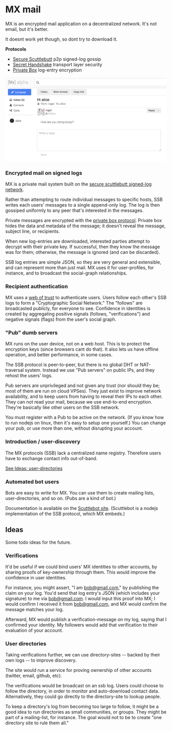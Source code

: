 # MX mail

MX is an encrypted mail application on a decentralized network.
It's not email, but it's better.

It doesnt work yet though, so dont try to download it.

**Protocols**
 - [Secure Scuttlebutt](https://scuttlebot.io/more/protocols/secure-scuttlebutt.html) p2p signed-log gossip
 - [Secret Handshake](https://scuttlebot.io/more/protocols/secret-handshake.html) transport layer security
 - [Private Box](https://scuttlebot.io/more/protocols/private-box.html) log-entry encryption

![screenshot.png](screenshot.png)


### Encrypted mail on signed logs

MX is a private mail system built on the [secure scuttlebutt signed-log network](https://scuttlebot.io/more/protocols/secure-scuttlebutt.html).

Rather than attempting to route individual messages to specific hosts, SSB writes each users' messages to a single append-only log.
The log is then gossiped uniformly to any peer that's interested in the messages.

Private messages are encrypted with the [private box protocol](https://scuttlebot.io/more/protocols/private-box.html).
Private box hides the data and metadata of the message; it doesn't reveal the message, subject line, or recipients.

When new log-entries are downloaded, interested parties attempt to decrypt with their private key.
If successful, then they know the message was for them; otherwise, the message is ignored (and can be discarded).

SSB log entries are simple JSON, so they are very general and extensible, and can represent more than just mail.
MX uses it for user-profiles, for instance, and to broadcast the social-graph relationships.


### Recipient authentication

MX uses a [web of trust](https://en.wikipedia.org/wiki/Web_of_trust) to authenticate users.
Users follow each other's SSB logs to form a "Cryptographic Social Network."
The "follows" are broadcasted publicly, for everyone to see.
Confidence in identities is created by aggregating positive signals (follows, "verifications") and negative signals (flags) from the user's social graph.


### "Pub" dumb servers

MX runs on the user device, not on a web host.
This is to protect the encryption keys (since browsers cant do that).
It also lets us have offline operation, and better performance, in some cases.

The SSB protocol is peer-to-peer, but there is no global DHT or NAT-traversal system.
Instead we use "Pub servers" on public IPs, and they rehost the users' logs.

Pub servers are unprivileged and not given any trust (nor should they be; most of them are run on cloud VPSes).
They just exist to improve network availability, and to keep users from having to reveal their IPs to each other.
They can not read your mail, because we use end-to-end encryption.
They're basically like other users on the SSB network.

You must register with a Pub to be active on the network.
(If you know how to run nodejs on linux, then it's easy to setup one yourself.)
You can change your pub, or use more than one, without disrupting your account.


### Introduction / user-discovery

The MX protocols (SSB) lack a centralized name registry.
Therefore users have to exchange contact info out-of-band.

[See Ideas: user-directories](#user-directories)


### Automated bot users

Bots are easy to write for MX.
You can use them to create mailing lists, user-directories, and so on.
(Pubs are a kind of bot.)

Documentation is available on the [Scuttlebot site](https://scuttlebot.io/).
(Scuttlebot is a nodejs implementation of the SSB protocol, which MX embeds.)



## Ideas

Some todo ideas for the future.


### Verifications

It'd be useful if we could bind users' MX identities to other accounts, by sharing proofs of key-ownership through them.
This would improve the confidence in user identities.

For instance, you might assert, "I am bob@gmail.com," by publishing the claim on your log.
You'd send that log entry's JSON (which includes your signature) to me via bob@gmail.com.
I would input this proof into MX; I would confirm I received it from bob@gmail.com, and MX would confirm the message matches your log.

Afterward, MX would publish a verification-message on my log, saying that I confirmed your identity.
My followers would add that verification to their evaluation of your account.


### User directories

Taking verifications further, we can use directory-sites -- backed by their own logs -- to improve discovery.

The site would run a service for proving ownership of other accounts (twitter, email, github, etc).

The verifications would be broadcast on an ssb log.
Users could choose to follow the directory, in order to monitor and auto-download contact data.
Alternatively, they could go directly to the directory-site to lookup people.

To keep a directory's log from becoming too large to follow, it might be a good idea to run directories as small communities, or groups.
They might be part of a mailing-list, for instance.
The goal would not to be to create "one directory site to rule them all."

